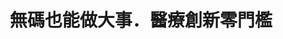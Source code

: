 ---
layout: redirect
title: "無碼也能做大事．醫療創新零門檻"
description: "透過 FHIR 標準，了解未來醫療資料的結構化與互通性，如何把醫療資訊變得靈活、可組裝、易交換。"
image: "/fhirtw.jpg"
redirect_to: "https://n8n.802.org.tw/form/f969ee33-a948-4f57-9974-9be196af5513"
---